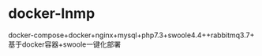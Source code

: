 # docker-lnmp
docker-compose+docker+nginx+mysql+php7.3+swoole4.4++rabbitmq3.7+  基于docker容器+swoole一键化部署
